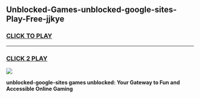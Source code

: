 
## Unblocked-Games-unblocked-google-sites-Play-Free-jjkye
<h3>
<a href="https://premium76.site?title=unblocked-google-sites&ref=23A">CLICK TO PLAY</a></h3>
<hr>

<h3>
<a href="https://premium76.site?title=unblocked-google-sites&ref=23A">CLICK 2 PLAY</a>
  
</h3>

<a href="https://premium76.site?title=unblocked-google-sites&ref=23A"><img src="https://clearcache.store/games.png"></a>


**unblocked-google-sites games unblocked: Your Gateway to Fun and Accessible Online Gaming**
